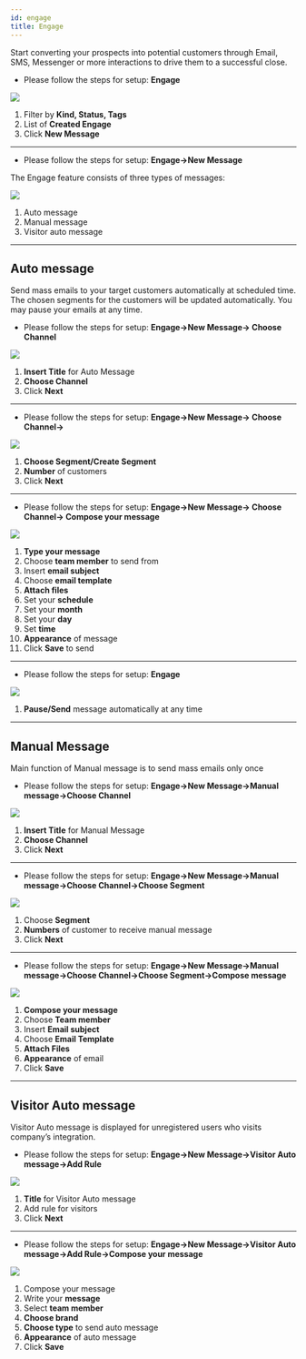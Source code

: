 ```yaml
---
id: engage
title: Engage
---
```


Start converting your prospects into potential customers through Email, SMS, Messenger or more interactions to drive them to a successful close.

- Please follow the steps for setup: **Engage**

<img src="https://s3-us-west-2.amazonaws.com/erxes-docs/engage/engage1.jpg">

1. Filter by **Kind, Status, Tags**
2. List of **Created Engage**
3. Click **New Message**

---

- Please follow the steps for setup: **Engage->New Message**

The Engage feature consists of three types of messages:

<img src="https://s3-us-west-2.amazonaws.com/erxes-docs/engage/engage2.jpg">

1. Auto message
2. Manual message
3. Visitor auto message

---

## Auto message

Send mass emails to your target customers automatically at scheduled time. The chosen segments for the customers will be updated automatically. You may pause your emails at any time.

- Please follow the steps for setup: **Engage->New Message-> Choose Channel**

<img src="https://s3-us-west-2.amazonaws.com/erxes-docs/engage/engage3.jpg">

1. **Insert Title** for Auto Message
2. **Choose Channel**
3. Click **Next**

---

- Please follow the steps for setup: **Engage->New Message-> Choose Channel->**

<img src="https://s3-us-west-2.amazonaws.com/erxes-docs/engage/engage4.jpg">

1. **Choose Segment/Create Segment**
2. **Number** of customers
3. Click **Next**

---

- Please follow the steps for setup: **Engage->New Message-> Choose Channel-> Compose your message**

<img src="https://s3-us-west-2.amazonaws.com/erxes-docs/engage/enage5.jpg">

1. **Type your message**
2. Choose **team member** to send from
3. Insert **email subject**
4. Choose **email template**
5. **Attach files**
6. Set your **schedule**
7. Set your **month**
8. Set your __day__
9. Set **time**
10. **Appearance** of message
11. Click **Save** to send

---

- Please follow the steps for setup: **Engage**

<img src="https://s3-us-west-2.amazonaws.com/erxes-docs/engage/engage6.jpg">

1. **Pause/Send** message automatically at any time

---

## Manual Message

Main function of Manual message is to send mass emails only once

- Please follow the steps for setup: **Engage->New Message->Manual message->Choose Channel**

<img src="https://s3-us-west-2.amazonaws.com/erxes-docs/engage/engage3.jpg">

1. **Insert Title** for Manual Message
2. **Choose Channel**
3. Click **Next**

---

- Please follow the steps for setup: **Engage->New Message->Manual message->Choose Channel->Choose Segment**

<img src="https://s3-us-west-2.amazonaws.com/erxes-docs/engage/engage4.jpg">

1. Choose **Segment**
2. **Numbers** of customer to receive manual message
3. Click **Next**

---

- Please follow the steps for setup: **Engage->New Message->Manual message->Choose Channel->Choose Segment->Compose message**

<img src="https://s3-us-west-2.amazonaws.com/erxes-docs/engage/enage7.jpg">

1. **Compose your message**
2. Choose **Team member**
3. Insert **Email subject**
4. Choose **Email Template**
5. **Attach Files**
6. **Appearance** of email
7. Click **Save**

---

## Visitor Auto message

Visitor Auto message is displayed for unregistered users who visits company’s integration.

- Please follow the steps for setup: **Engage->New Message->Visitor Auto message->Add Rule**

<img src="https://s3-us-west-2.amazonaws.com/erxes-docs/engage/engage8.jpg">

1. **Title** for Visitor Auto message
2. Add rule for visitors
3. Click **Next**

---

- Please follow the steps for setup: **Engage->New Message->Visitor Auto message->Add Rule->Compose your message**

<img src="https://s3-us-west-2.amazonaws.com/erxes-docs/engage/engage9.jpg">

1. Compose your message
2. Write your **message**
3. Select **team member**
4. **Choose brand**
5. **Choose type** to send auto message
6. **Appearance** of auto message
7. Click **Save**
